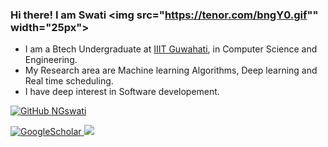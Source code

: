 ### Hi there! I am Swati <img src="https://tenor.com/bngY0.gif"" width="25px"> 
* I am a Btech Undergraduate at [IIIT Guwahati](https://www.iiitg.ac.in/), in Computer Science and Engineering.
* My Research area are Machine learning Algorithms, Deep learning and Real time scheduling.
* I have deep interest in Software developement.

[![GitHub NGswati](https://img.shields.io/github/followers/NGswati?label=follow&style=social)](https://github.com/NGswati)

<a href='https://scholar.google.com/citations?hl=en&user=DNbOsX8AAAAJ&hl=en&authuser=1&oi=sra' target="_blank">
    <img alt='GoogleScholar' src='https://img.shields.io/badge/Scholar-100000?style=flat&logo=GoogleScholar&logoColor=white&&color=0181FF'>
</a>

<a href="https://github.com/NGswati">
    <img src="https://github-stats-alpha.vercel.app/api?username=NGswati&cc=FFFDFF&tc=71718F&ic=00FEEF&bc=00000">
</a>


<!--

Here are some ideas to get you started:

- 🔭 I’m currently working on ...
- 🌱 I’m currently learning ...
- 👯 I’m looking to collaborate on ...
- 🤔 I’m looking for help with ...
- 💬 Ask me about ...
- 📫 How to reach me: ...
- 😄 Pronouns: ...
- ⚡ Fun fact: ...

-->
